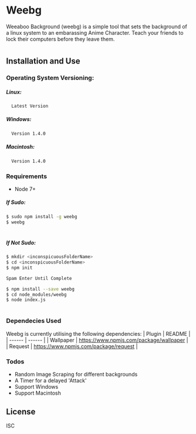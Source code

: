 # Weebg
Weeaboo Background (weebg) is a simple tool that sets the background of a linux system to an embarassing Anime Character. Teach your friends to lock their computers before they leave them.
#
## Installation and Use

### Operating System Versioning:
##### Linux:
```sh
  Latest Version
```
##### Windows:
```sh
  Version 1.4.0
```
##### Macintosh:
```sh
  Version 1.4.0
```

### Requirements

  - Node 7+
##### If Sudo:

```sh
$ sudo npm install -g weebg
$ weebg
```
#
##### If Not Sudo:

```sh
$ mkdir <inconspicuousFolderName>
$ cd <inconspicuousFolderName>
$ npm init

Spam Enter Until Complete

$ npm install --save weebg
$ cd node_modules/weebg
$ node index.js
```

#
### Dependecies Used

Weebg is currently utilising the following dependencies:
| Plugin | README |
| ------ | ------ |
| Wallpaper | https://www.npmjs.com/package/wallpaper |
| Request | https://www.npmjs.com/package/request |


### Todos

  - Random Image Scraping for different backgrounds
  - A Timer for a delayed 'Attack'
  - Support Windows
  - Support Macintosh

License
----

ISC
